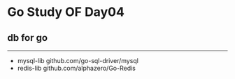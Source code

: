 Go Study OF Day04 
========
## db for go
-----
* mysql-lib  github.com/go-sql-driver/mysql
* redis-lib  github.com/alphazero/Go-Redis
